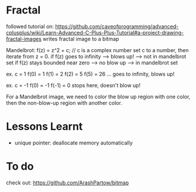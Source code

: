 # Fractal
followed tutorial on: https://github.com/caveofprogramming/advanced-cplusplus/wiki/Learn-Advanced-C-Plus-Plus-Tutorial#a-project-drawing-fractal-images
writes fractal image to a bitmap

Mandelbrot:
f(z) = z^2 + c; // c is a complex number
set c to a number, then iterate from z = 0.
if f(z) goes to infinity --> blows up! --> not in mandelbrot set
if f(z) stays bounded near zero --> no blow up --> in mandelbrot set

ex. c = 1
f(0) = 1
f(1) = 2
f(2) = 5
f(5) = 26
...
goes to infinity, blows up!

ex. c = -1
f(0) = -1
f(-1) = 0
stops here, doesn't blow up!

For a Mandelbrot image, we need to color the blow up region with one color, then the non-blow-up region with another color.


# Lessons Learnt
- unique pointer: deallocate memory automatically


# To do
check out: https://github.com/ArashPartow/bitmap
